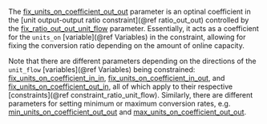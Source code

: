 The [fix\_units\_on\_coefficient\_out\_out](@ref) parameter is an optinal coefficient in the
[unit output-output ratio constraint](@ref ratio_out_out) controlled by the [fix\_ratio\_out\_out\_unit\_flow](@ref) parameter.
Essentially, it acts as a coefficient for the `units_on` [variable](@ref Variables) in the constraint,
allowing for fixing the conversion ratio depending on the amount of online capacity.

Note that there are different parameters depending on the directions of the `unit_flow` [variables](@ref Variables)
being constrained: [fix\_units\_on\_coefficient\_in\_in](@ref), [fix\_units\_on\_coefficient\_in\_out](@ref), and
[fix\_units\_on\_coefficient\_out\_in](@ref), all of which apply to their respective [constraints](@ref constraint_ratio_unit_flow).
Similarly, there are different parameters for setting minimum or maximum conversion rates, e.g. 
[min\_units\_on\_coefficient\_out\_out](@ref) and [max\_units\_on\_coefficient\_out\_out](@ref).